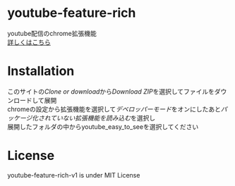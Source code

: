 # youtube-feature-rich
youtube配信のchrome拡張機能<br>
[詳しくはこちら](https://blog.yuki0311.com/youtube-feature-rich-v1/ "詳しくはこちら")

# Installation
このサイトの*Clone or download*から*Download ZIP*を選択してファイルをダウンロードして展開  
chromeの設定から拡張機能を選択して*デベロッパーモード*をオンにしたあと*パッケージ化されていない拡張機能を読み込む*を選択し  
展開したフォルダの中からyoutube_easy_to_seeを選択してください  

# License
youtube-feature-rich-v1 is under MIT License
